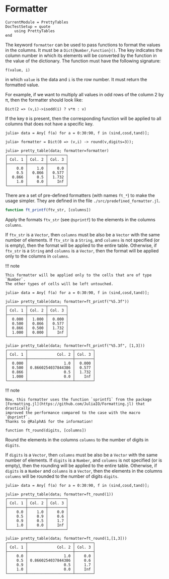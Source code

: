 Formatter
=========

```@meta
CurrentModule = PrettyTables
DocTestSetup = quote
    using PrettyTables
end
```

The keyword `formatter` can be used to pass functions to format the values in
the columns. It must be a `Dict{Number,Function}()`. The key indicates the
column number in which its elements will be converted by the function in the
value of the dictionary. The function must have the following signature:

    f(value, i)

in which `value` is the data and `i` is the row number. It must return the
formatted value.

For example, if we want to multiply all values in odd rows of the column 2 by π,
then the formatter should look like:

    Dict(2 => (v,i)->isodd(i) ? v*π : v)

If the key `0` is present, then the corresponding function will be applied to
all columns that does not have a specific key.

```jldoctest
julia> data = Any[ f(a) for a = 0:30:90, f in (sind,cosd,tand)];

julia> formatter = Dict(0 => (v,i) -> round(v,digits=3));

julia> pretty_table(data; formatter=formatter)
┌────────┬────────┬────────┐
│ Col. 1 │ Col. 2 │ Col. 3 │
├────────┼────────┼────────┤
│    0.0 │    1.0 │    0.0 │
│    0.5 │  0.866 │  0.577 │
│  0.866 │    0.5 │  1.732 │
│    1.0 │    0.0 │    Inf │
└────────┴────────┴────────┘
```

There are a set of pre-defined formatters (with names `ft_*`) to make the
usage simpler. They are defined in the file `./src/predefined_formatter.jl`.

```julia
function ft_printf(ftv_str, [columns])
```

Apply the formats `ftv_str` (see `@sprintf`) to the elements in the columns
`columns`.

If `ftv_str` is a `Vector`, then `columns` must be also be a `Vector` with the
same number of elements. If `ftv_str` is a `String`, and `columns` is not
specified (or is empty), then the format will be applied to the entire table.
Otherwise, if `ftv_str` is a `String` and `columns` is a `Vector`, then the
format will be applied only to the columns in `columns`.

!!! note

    This formatter will be applied only to the cells that are of type `Number`.
    The other types of cells will be left untouched.

```jldoctest
julia> data = Any[ f(a) for a = 0:30:90, f in (sind,cosd,tand)];

julia> pretty_table(data; formatter=ft_printf("%5.3f"))
┌────────┬────────┬────────┐
│ Col. 1 │ Col. 2 │ Col. 3 │
├────────┼────────┼────────┤
│  0.000 │  1.000 │  0.000 │
│  0.500 │  0.866 │  0.577 │
│  0.866 │  0.500 │  1.732 │
│  1.000 │  0.000 │    Inf │
└────────┴────────┴────────┘

julia> pretty_table(data; formatter=ft_printf("%5.3f", [1,3]))
┌────────┬────────────────────┬────────┐
│ Col. 1 │             Col. 2 │ Col. 3 │
├────────┼────────────────────┼────────┤
│  0.000 │                1.0 │  0.000 │
│  0.500 │ 0.8660254037844386 │  0.577 │
│  0.866 │                0.5 │  1.732 │
│  1.000 │                0.0 │    Inf │
└────────┴────────────────────┴────────┘
```

!!! note

    Now, this formatter uses the function `sprintf1` from the package
    [Formatting.jl](https://github.com/JuliaIO/Formatting.jl) that drastically
    improved the performance compared to the case with the macro `@sprintf`.
    Thanks to @RalphAS for the information!

```
function ft_round(digits, [columns])
```

Round the elements in the columns `columns` to the number of digits in `digits`.

If `digits` is a `Vector`, then `columns` must be also be a `Vector` with the
same number of elements. If `digits` is a `Number`, and `columns` is not
specified (or is empty), then the rounding will be applied to the entire table.
Otherwise, if `digits` is a `Number` and `columns` is a `Vector`, then the
elements in the columns `columns` will be rounded to the number of digits
`digits`.

```jldoctest
julia> data = Any[ f(a) for a = 0:30:90, f in (sind,cosd,tand)];

julia> pretty_table(data; formatter=ft_round(1))
┌────────┬────────┬────────┐
│ Col. 1 │ Col. 2 │ Col. 3 │
├────────┼────────┼────────┤
│    0.0 │    1.0 │    0.0 │
│    0.5 │    0.9 │    0.6 │
│    0.9 │    0.5 │    1.7 │
│    1.0 │    0.0 │    Inf │
└────────┴────────┴────────┘

julia> pretty_table(data; formatter=ft_round(1,[1,3]))
┌────────┬────────────────────┬────────┐
│ Col. 1 │             Col. 2 │ Col. 3 │
├────────┼────────────────────┼────────┤
│    0.0 │                1.0 │    0.0 │
│    0.5 │ 0.8660254037844386 │    0.6 │
│    0.9 │                0.5 │    1.7 │
│    1.0 │                0.0 │    Inf │
└────────┴────────────────────┴────────┘
```
